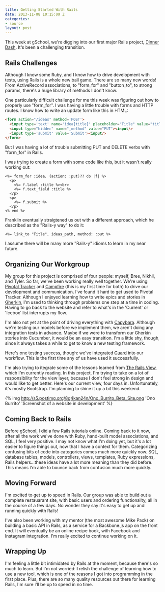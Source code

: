 ```yaml
---
title: Getting Started With Rails
date: 2013-11-08 10:15:00 Z
categories:
- source
layout: post
---
```


This week at gSchool, we're digging into our first major Rails project, [Dinner Dash](http://tutorials.jumpstartlab.com/projects/dinner_dash.html). It's been a challenging transition.

## Rails Challenges

Although I know some Ruby, and I know how to drive development with tests, using Rails is a whole new ball game. There are so many new words! From ActiveRecord associations, to "form_for" and "button_to", to strong params, there's a huge library of methods I don't know.

One particularly difficult challenge for me this week was figuring out how to properly use "form_for". I was having a little trouble with forms and HTTP routes. I know how to write an update form like this in HTML:

```html
<form action="/ideas" method='POST'>
  <input type='text' name='idea[title]' placeholder="Title" value="title"><input/>
  <input type="hidden" name="_method" value="PUT"><input/>
  <input type='submit' value='Submit'><input/>
</form>

```

But I was having a lot of trouble submitting PUT and DELETE verbs with "form_for" in Rails.

I was trying to create a form with some code like this, but it wasn't really working out:

```erb
<%= form_for :idea, (action: :put)?? do |f| %>
  <p>
    <%= f.label :title %><br>
    <%= f.text_field :title %>
  </p>
  <p>
    <%= f.submit %>
  </p>
<% end %>

```

Franklin eventually straigtened us out with a different approach, which he described as the "Rails-y way" to do it:

```erb
<%= link_to "Title", ideas_path, method: :put %>
```

I assume there will be many more "Rails-y" idioms to learn in my near future.

## Organizing Our Workgroup

My group for this project is comprised of four people: myself, Bree, Nikhil, and Tyler. So far, we've been working really well together. We're using [Pivotal Tracker](https://www.pivotaltracker.com) and [Campfire](https://campfirenow.com/) (this is my first time for both) to drive our development and communication. I've found it hard to get used to Pivotal Tracker. Although I enjoyed learning how to write epics and stories in [Gherkin](https://github.com/cucumber/cucumber/wiki/Gherkin), I'm used to thinking through problems one step at a time in coding. Having to go back to the website and refer to what's in the 'Current' or 'Icebox' list interrupts my flow.

I'm also not yet at the point of driving everything with [Capybara](https://github.com/jnicklas/capybara). Although we're testing our models before we implement them, we aren't doing any integration tests in advance. Maybe if we were to transform our Gherkin stories into Cucumber, it would be an easy transition. I'm a little shy, though, since it always takes a while to get to know a new testing framework.

Here's one testing success, though: we've integrated [Guard](https://github.com/guard/guard) into our workflow. This is the first time any of us have used it successfully.

I'm also trying to itegrate some of the lessons learned from [The Rails View](http://www.therailsview.com/), which I'm currently reading. In this project, I'm trying to take on a lot of responsibility for the view layer, because I don't feel strong in design and would like to get better. Here's our current view, four days in. Unfortunately, it's mostly Bootstrap. I'm planning to shine it up a bit this weekend.

{% img http://s5.postimg.org/8g4kan24n/Ono_Burrito_Beta_Site.png 'Ono Burrito' 'Screenshot of a website in development' %}

## Coming Back to Rails

Before gSchool, I did a few Rails tutorials online. Coming back to it now, after all the work we've done with Ruby, hand-built model associations, and SQL, I feel very positive. I may not know what I'm doing yet, but it's a lot easier to figure things out, now that I have a context for them. Categorizing confusing bits of code into categories comes much more quickly now. SQL, database tables, models, controllers, views, templates, Ruby expressions, Rails helpers...these ideas have a lot more meaning than they did before. This means I'm able to bounce back from confusion much more quickly.

## Moving Forward

I'm excited to get up to speed in Rails. Our group was able to build out a complete restauarant site, with basic users and ordering functionality, all in the course of a few days. No wonder they say it's easy to get up and running quickly with Rails!

I've also been working with my mentor (the most awesome Mike Pack) on building a basic API in Rails, as a service for a Backbone.js app on the front end. It will eventually be an online recipe book, with Facebook and Instagram integration. I'm really excited to continue working on it.

## Wrapping Up

I'm feeling a little bit intimidated by Rails at the moment, because there's so much to learn. But I'm not worried: I relish the challenge of learning how to use a new tool, which is one of the reasons I got into programming in the first place. Plus, there are so many quality resources out there for learning Rails, I'm sure I'll be up to speed in no time.
